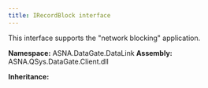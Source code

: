 ```yaml
---
title: IRecordBlock interface
---
```


This interface supports the "network blocking" application.

**Namespace:** ASNA.DataGate.DataLink
**Assembly:** ASNA.QSys.DataGate.Client.dll

**Inheritance:** 
<br>
<br>
